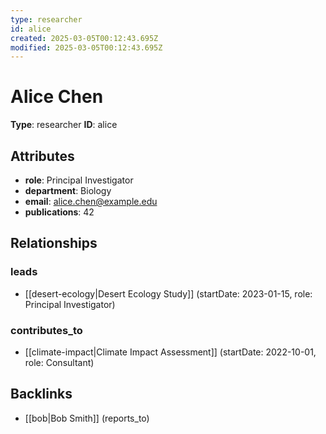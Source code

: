 ```yaml
---
type: researcher
id: alice
created: 2025-03-05T00:12:43.695Z
modified: 2025-03-05T00:12:43.695Z
---
```


# Alice Chen

**Type**: researcher
**ID**: alice

## Attributes

- **role**: Principal Investigator
- **department**: Biology
- **email**: alice.chen@example.edu
- **publications**: 42

## Relationships

### leads

- [[desert-ecology|Desert Ecology Study]] (startDate: 2023-01-15, role: Principal Investigator)

### contributes_to

- [[climate-impact|Climate Impact Assessment]] (startDate: 2022-10-01, role: Consultant)

## Backlinks

- [[bob|Bob Smith]] (reports_to)

